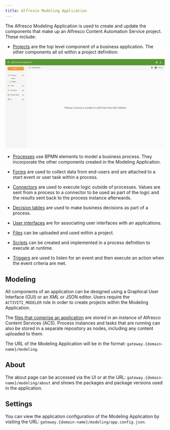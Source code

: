 ```yaml
---
title: Alfresco Modeling Application
---
```


The Alfresco Modeling Application is used to create and update the components that make up an Alfresco Content Automation Service project. These include: 

* [Projects](projects.md) are the top level component of a business application. The other components all sit within a project definition:

![Modeling project view](../images/modeling-elements.png)

* [Processes](processes/index.md) use BPMN elements to model a business process. They incorporate the other components created in the Modeling Application.

* [Forms](forms/index.md) are used to collect data from end-users and are attached to a start event or user task within a process.

* [Connectors](connectors/index.md) are used to execute logic outside of processes. Values are sent from a process to a connector to be used as part of the logic and the results sent back to the process instance afterwards.

* [Decision tables](decisions.md) are used to make business decisions as part of a process. 

* [User interfaces](interfaces.md) are for associating user interfaces with an applications. 

* [Files](files.md) can be uploaded and used within a project. 

* [Scripts](scripts.md) can be created and implemented in a process definition to execute at runtime. 

* [Triggers](triggers.md) are used to listen for an event and then execute an action when the event criteria are met.

## Modeling

All components of an application can be designed using a Graphical User Interface (GUI) or an XML or JSON editor. Users require the `ACTIVITI_MODELER` role in order to create projects within the Modeling Application. 

The [files that comprise an application](projects.md#files) are stored in an instance of Alfresco Content Services (ACS). Process instances and tasks that are running can also be stored in a separate repository as nodes, including any content uploaded to them.

The URL of the Modeling Application will be in the format: `gateway.{domain-name}/modeling`.

## About

The about page can be accessed via the UI or at the URL: `gateway.{domain-name}/modeling/about` and shows the packages and package versions used in the application. 

## Settings

You can view the application configuration of the Modeling Application by visiting the URL: `gateway.{domain-name}/modeling/app.config.json`.
